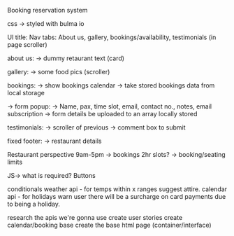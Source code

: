 Booking reservation system

css -> styled with bulma io

UI
title: 
Nav tabs: About us, gallery, bookings/availability, testimonials (in page scroller)

about us:
-> dummy retaurant text (card)

gallery:
-> some food pics (scroller)

bookings:
-> show bookings calendar -> take stored bookings data from local storage

-> form popup:
    -> Name, pax, time slot, email, contact no., notes, email subscription
        -> form details be uploaded to an array locally stored

testimonials:
-> scroller of previous
-> comment box to submit

fixed footer:
-> restaurant details


Restaurant perspective
9am-5pm
-> bookings 2hr slots?
-> booking/seating limits

JS-> what is required?
Buttons 



conditionals
weather api - for temps within x ranges suggest attire.
calendar api - for holidays warn user there will be a surcharge on card payments due to being a holiday.



research the apis we're gonna use
create user stories
create calendar/booking base
create the base html page (container/interface)
